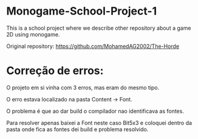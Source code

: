 # Monogame-School-Project-1
This is a school project where we describe other repository about a game 2D using monogame.

Original repository: https://github.com/MohamedAG2002/The-Horde

# Correção de erros:

O projeto em si vinha com 3 erros, mas eram do mesmo tipo.

O erro estava localizado na pasta Content -> Font.

O problema é que ao dar build o compilador nao identificava as fontes.

Para resolver apenas baixei a Font neste caso Bit5x3 e coloquei dentro da pasta onde fica as fontes dei build e problema resolvido.
